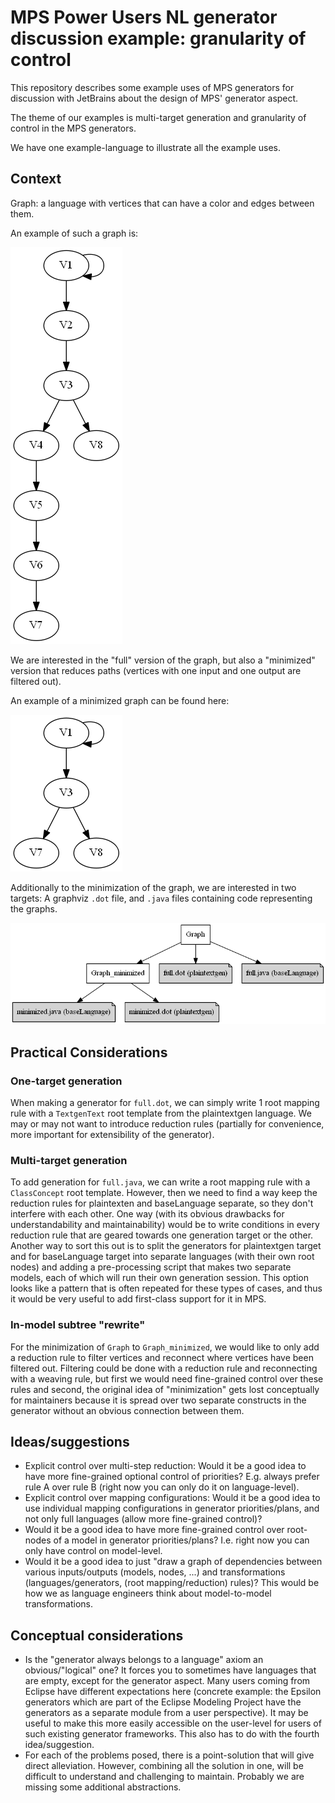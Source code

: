 # MPS Power Users NL generator discussion example: granularity of control

This repository describes some example uses of MPS generators for discussion with JetBrains about the design of MPS' generator aspect.

The theme of our examples is multi-target generation and granularity of control in the MPS generators.

We have one example-language to illustrate all the example uses.

## Context
Graph: a language with vertices that can have a color and edges between them.

An example of such a graph is:

![graph-example](pics/graph_full.dot.png)

We are interested in the "full" version of the graph, but also a "minimized" version that reduces paths (vertices with one input and one output are filtered out).

An example of a minimized graph can be found here:

![graph-example](pics/graph_minimized.dot.png)

Additionally to the minimization of the graph, we are interested in two targets: A graphviz `.dot` file, and `.java` files containing code representing the graphs.

![graph-example](pics/generation.dot.png)


## Practical Considerations
### One-target generation
When making a generator for `full.dot`, we can simply write 1 root mapping rule with a `TextgenText` root template from the plaintextgen language. We may or may not want to introduce reduction rules (partially for convenience, more important for extensibility of the generator).

### Multi-target generation
To add generation for `full.java`, we can write a root mapping rule with a `ClassConcept` root template. However, then we need to find a way keep the reduction rules for plaintexten and baseLanguage separate, so they don't interfere with each other. One way (with its obvious drawbacks for understandability and maintainability) would be to write conditions in every reduction rule that are geared towards one generation target or the other. Another way to sort this out is to split the generators for plaintextgen target and for baseLanguage target into separate languages (with their own root nodes) and adding a pre-processing script that makes two separate models, each of which will run their own generation session. This option looks like a pattern that is often repeated for these types of cases, and thus it would be very useful to add first-class support for it in MPS.

### In-model subtree "rewrite"
For the minimization of `Graph` to `Graph_minimized`, we would like to only add a reduction rule to filter vertices and reconnect where vertices have been filtered out. Filtering could be done with a reduction rule and reconnecting with a weaving rule, but first we would need fine-grained control over these rules and second, the original idea of "minimization" gets lost conceptually for maintainers because it is spread over two separate constructs in the generator without an obvious connection between them.

## Ideas/suggestions
* Explicit control over multi-step reduction: Would it be a good idea to have more fine-grained optional control of priorities? E.g. always prefer rule A over rule B (right now you can only do it on language-level).
* Explicit control over mapping configurations: Would it be a good idea to use individual mapping configurations in generator priorities/plans, and not only full languages (allow more fine-grained control)?
* Would it be a good idea to have more fine-grained control over root-nodes of a model in generator priorities/plans? I.e. right now you can only have control on model-level.
* Would it be a good idea to just "draw a graph of dependencies between various inputs/outputs (models, nodes, ...) and transformations (languages/generators, (root mapping/reduction) rules)? This would be how we as language engineers think about model-to-model transformations.

## Conceptual considerations
* Is the "generator always belongs to a language" axiom an obvious/"logical" one? It forces you to sometimes have languages that are empty, except for the generator aspect. Many users coming from Eclipse have different expectations here (concrete example: the Epsilon generators which are part of the Eclipse Modeling Project have the generators as a separate module from a user perspective). It may be useful to make this more easily accessible on the user-level for users of such existing generator frameworks. This also has to do with the fourth idea/suggestion.
* For each of the problems posed, there is a point-solution that will give direct alleviation. However, combining all the solution in one, will be difficult to understand and challenging to maintain. Probably we are missing some additional abstractions.

